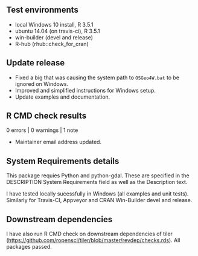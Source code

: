 ## Test environments
* local Windows 10 install, R 3.5.1
* ubuntu 14.04 (on travis-ci), R 3.5.1
* win-builder (devel and release)
* R-hub (rhub::check_for_cran)

## Update release

* Fixed a big that was causing the system path to `OSGeo4W.bat` to be ignored on Windows.
* Improved and simplified instructions for Windows setup.
* Update examples and documentation.

## R CMD check results

0 errors | 0 warnings | 1 note

* Maintainer email address updated.

## System Requirements details

This package requies Python and python-gdal. These are specified in the DESCRIPTION System Requirements field as well as the Description text.

I have tested locally sucessfully in Windows (all examples and unit tests). 
Similarly for Travis-CI, Appveyor and CRAN Win-Builder devel and release.

## Downstream dependencies
I have also run R CMD check on downstream dependencies of tiler 
(https://github.com/ropensci/tiler/blob/master/revdep/checks.rds). 
All packages passed.
